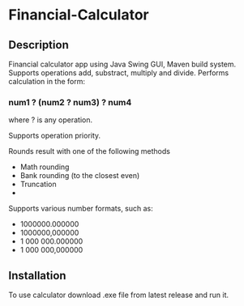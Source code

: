 # Financial-Calculator
## Description
Financial calculator app using Java Swing GUI, Maven build system. Supports operations add, substract, multiply and divide. Performs calculation in the form:

### num1 ? (num2 ? num3) ? num4

where ? is any operation. 

Supports operation priority.

Rounds result with one of the following methods
* Math rounding
* Bank rounding (to the closest even)
* Truncation
* 

Supports various number formats, such as:
* 1000000.000000
* 1000000,000000
* 1 000 000.000000
* 1 000 000,000000

## Installation
To use calculator download .exe file from latest release and run it.
